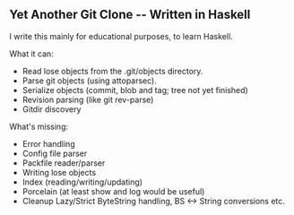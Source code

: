 Yet Another Git Clone -- Written in Haskell
-------------------------------------------

I write this mainly for educational purposes, to learn Haskell.

What it can:

- Read lose objects from the .git/objects directory.
- Parse git objects (using attoparsec).
- Serialize objects (commit, blob and tag; tree not yet finished)
- Revision parsing (like git rev-parse)
- Gitdir discovery


What's missing:

- Error handling
- Config file parser
- Packfile reader/parser
- Writing lose objects
- Index (reading/writing/updating)
- Porcelain (at least show and log would be useful)
- Cleanup Lazy/Strict ByteString handling, BS <-> String conversions etc.

